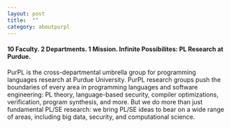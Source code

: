 ```yaml
---
layout: post
title:  ""
category: aboutpurpl
---
```


#### 10 Faculty. 2 Departments. 1 Mission. Infinite Possibilites: PL Research at Purdue. #####

PurPL is the cross-departmental umbrella group for programming languages research at Purdue University. PurPL research groups push the boundaries of every area in programming languages and software engineering: PL theory, language-based security, compiler optimizations, verification, program synthesis, and more. But we do more than just fundamental PL/SE research: we bring PL/SE ideas to bear on a wide range of areas, including big data, security, and computational science. 
